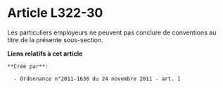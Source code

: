 # Article L322-30

Les particuliers employeurs ne peuvent pas conclure de conventions au titre de la présente sous-section.

**Liens relatifs à cet article**

	**Créé par**:

	  - Ordonnance n°2011-1636 du 24 novembre 2011 - art. 1
